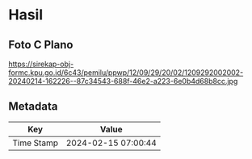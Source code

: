 # Hasil

## Foto C Plano

https://sirekap-obj-formc.kpu.go.id/6c43/pemilu/ppwp/12/09/29/20/02/1209292002002-20240214-162226--87c34543-688f-46e2-a223-6e0b4d68b8cc.jpg


## Metadata

| Key        | Value               |
| ---------- | ------------------- |
| Time Stamp | 2024-02-15 07:00:44 |



